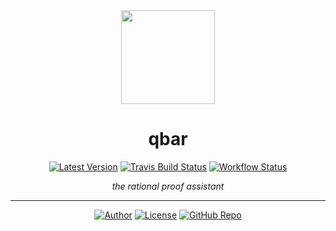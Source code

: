 <div align="center">

<a href="https://qbar.io">
    <img src="https://raw.githubusercontent.com/qdeduction/qdeduction.github.io/master/image/qbar_logo.png" width="150px">
</a>

# qbar

[![Latest Version](https://img.shields.io/crates/v/qbar.svg?style=flat-square)](https://crates.io/crates/qbar)
[![Travis Build Status](https://img.shields.io/travis/qdeduction/qbar.svg?style=flat-square)](https://travis-ci.com/qdeduction/qbar)
[![Workflow Status](https://img.shields.io/github/workflow/status/qdeduction/qbar/rust?event=push&label=rust&logo=GitHub&style=flat-square)](https://github.com/qdeduction/qbar/actions)

_the rational proof assistant_

</div>

---
<div align="center">

[![Author](https://img.shields.io/badge/-bhgomes-blue?style=for-the-badge)](https://github.com/bhgomes)
[![License](https://img.shields.io/badge/-LICENSE-lightgray?style=for-the-badge)](LICENSE)
[![GitHub Repo](https://img.shields.io/badge/-GitHub-black?style=for-the-badge)](https://github.com/qdeduction/qbar)

</div>
